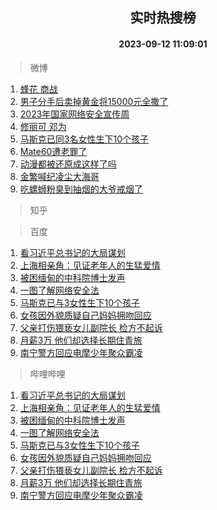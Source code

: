 <div align="center"><h2>实时热搜榜</h2><h4>2023-09-12 11:09:01</h4></div>

> 微博  

1. [蜂花 商战](https://s.weibo.com/weibo?q=%E8%9C%82%E8%8A%B1%20%E5%95%86%E6%88%98&t=31&band_rank=1&Refer=top)<br />
2. [男子分手后卖掉黄金将15000元全撒了](https://s.weibo.com/weibo?q=%23%E7%94%B7%E5%AD%90%E5%88%86%E6%89%8B%E5%90%8E%E5%8D%96%E6%8E%89%E9%BB%84%E9%87%91%E5%B0%8615000%E5%85%83%E5%85%A8%E6%92%92%E4%BA%86%23&t=31&band_rank=2&Refer=top)<br />
3. [2023年国家网络安全宣传周](https://s.weibo.com/weibo?q=%232023%E5%B9%B4%E5%9B%BD%E5%AE%B6%E7%BD%91%E7%BB%9C%E5%AE%89%E5%85%A8%E5%AE%A3%E4%BC%A0%E5%91%A8%23&t=31&band_rank=3&Refer=top)<br />
4. [修丽可 邓为](https://s.weibo.com/weibo?q=%E4%BF%AE%E4%B8%BD%E5%8F%AF%20%E9%82%93%E4%B8%BA&t=31&band_rank=4&Refer=top)<br />
5. [马斯克已同3名女性生下10个孩子](https://s.weibo.com/weibo?q=%23%E9%A9%AC%E6%96%AF%E5%85%8B%E5%B7%B2%E5%90%8C3%E5%90%8D%E5%A5%B3%E6%80%A7%E7%94%9F%E4%B8%8B10%E4%B8%AA%E5%AD%A9%E5%AD%90%23&t=31&band_rank=5&Refer=top)<br />
6. [Mate60遭老罪了](https://s.weibo.com/weibo?q=%23Mate60%E9%81%AD%E8%80%81%E7%BD%AA%E4%BA%86%23&t=31&band_rank=6&Refer=top)<br />
7. [动漫都被还原成这样了吗](https://s.weibo.com/weibo?q=%23%E5%8A%A8%E6%BC%AB%E9%83%BD%E8%A2%AB%E8%BF%98%E5%8E%9F%E6%88%90%E8%BF%99%E6%A0%B7%E4%BA%86%E5%90%97%23&t=31&band_rank=7&Refer=top)<br />
8. [金繁喊纪凌尘大海哥](https://s.weibo.com/weibo?q=%23%E9%87%91%E7%B9%81%E5%96%8A%E7%BA%AA%E5%87%8C%E5%B0%98%E5%A4%A7%E6%B5%B7%E5%93%A5%23&t=31&band_rank=8&Refer=top)<br />
9. [吃螺蛳粉臭到抽烟的大爷戒烟了](https://s.weibo.com/weibo?q=%23%E5%90%83%E8%9E%BA%E8%9B%B3%E7%B2%89%E8%87%AD%E5%88%B0%E6%8A%BD%E7%83%9F%E7%9A%84%E5%A4%A7%E7%88%B7%E6%88%92%E7%83%9F%E4%BA%86%23&t=31&band_rank=9&Refer=top)<br />

> 知乎  


> 百度  

1. [看习近平总书记的大局谋划](https://www.baidu.com/s?wd=%E7%9C%8B%E4%B9%A0%E8%BF%91%E5%B9%B3%E6%80%BB%E4%B9%A6%E8%AE%B0%E7%9A%84%E5%A4%A7%E5%B1%80%E8%B0%8B%E5%88%92&sa=fyb_news&rsv_dl=fyb_news)<br />
2. [上海相亲角：见证老年人的生猛爱情](https://www.baidu.com/s?wd=%E4%B8%8A%E6%B5%B7%E7%9B%B8%E4%BA%B2%E8%A7%92%EF%BC%9A%E8%A7%81%E8%AF%81%E8%80%81%E5%B9%B4%E4%BA%BA%E7%9A%84%E7%94%9F%E7%8C%9B%E7%88%B1%E6%83%85&sa=fyb_news&rsv_dl=fyb_news)<br />
3. [被困缅甸的中科院博士发声](https://www.baidu.com/s?wd=%E8%A2%AB%E5%9B%B0%E7%BC%85%E7%94%B8%E7%9A%84%E4%B8%AD%E7%A7%91%E9%99%A2%E5%8D%9A%E5%A3%AB%E5%8F%91%E5%A3%B0&sa=fyb_news&rsv_dl=fyb_news)<br />
4. [一图了解网络安全法](https://www.baidu.com/s?wd=%E4%B8%80%E5%9B%BE%E4%BA%86%E8%A7%A3%E7%BD%91%E7%BB%9C%E5%AE%89%E5%85%A8%E6%B3%95&sa=fyb_news&rsv_dl=fyb_news)<br />
5. [马斯克已与3女性生下10个孩子](https://www.baidu.com/s?wd=%E9%A9%AC%E6%96%AF%E5%85%8B%E5%B7%B2%E4%B8%8E3%E5%A5%B3%E6%80%A7%E7%94%9F%E4%B8%8B10%E4%B8%AA%E5%AD%A9%E5%AD%90&sa=fyb_news&rsv_dl=fyb_news)<br />
6. [女孩因外貌质疑自己妈妈拥吻回应](https://www.baidu.com/s?wd=%E5%A5%B3%E5%AD%A9%E5%9B%A0%E5%A4%96%E8%B2%8C%E8%B4%A8%E7%96%91%E8%87%AA%E5%B7%B1%E5%A6%88%E5%A6%88%E6%8B%A5%E5%90%BB%E5%9B%9E%E5%BA%94&sa=fyb_news&rsv_dl=fyb_news)<br />
7. [父亲打伤猥亵女儿副院长 检方不起诉](https://www.baidu.com/s?wd=%E7%88%B6%E4%BA%B2%E6%89%93%E4%BC%A4%E7%8C%A5%E4%BA%B5%E5%A5%B3%E5%84%BF%E5%89%AF%E9%99%A2%E9%95%BF+%E6%A3%80%E6%96%B9%E4%B8%8D%E8%B5%B7%E8%AF%89&sa=fyb_news&rsv_dl=fyb_news)<br />
8. [月薪3万 他们却选择长期住青旅](https://www.baidu.com/s?wd=%E6%9C%88%E8%96%AA3%E4%B8%87+%E4%BB%96%E4%BB%AC%E5%8D%B4%E9%80%89%E6%8B%A9%E9%95%BF%E6%9C%9F%E4%BD%8F%E9%9D%92%E6%97%85&sa=fyb_news&rsv_dl=fyb_news)<br />
9. [南宁警方回应电摩少年聚众霸凌](https://www.baidu.com/s?wd=%E5%8D%97%E5%AE%81%E8%AD%A6%E6%96%B9%E5%9B%9E%E5%BA%94%E7%94%B5%E6%91%A9%E5%B0%91%E5%B9%B4%E8%81%9A%E4%BC%97%E9%9C%B8%E5%87%8C&sa=fyb_news&rsv_dl=fyb_news)<br />

> 哔哩哔哩  

1. [看习近平总书记的大局谋划](https://www.baidu.com/s?wd=%E7%9C%8B%E4%B9%A0%E8%BF%91%E5%B9%B3%E6%80%BB%E4%B9%A6%E8%AE%B0%E7%9A%84%E5%A4%A7%E5%B1%80%E8%B0%8B%E5%88%92&sa=fyb_news&rsv_dl=fyb_news)<br />
2. [上海相亲角：见证老年人的生猛爱情](https://www.baidu.com/s?wd=%E4%B8%8A%E6%B5%B7%E7%9B%B8%E4%BA%B2%E8%A7%92%EF%BC%9A%E8%A7%81%E8%AF%81%E8%80%81%E5%B9%B4%E4%BA%BA%E7%9A%84%E7%94%9F%E7%8C%9B%E7%88%B1%E6%83%85&sa=fyb_news&rsv_dl=fyb_news)<br />
3. [被困缅甸的中科院博士发声](https://www.baidu.com/s?wd=%E8%A2%AB%E5%9B%B0%E7%BC%85%E7%94%B8%E7%9A%84%E4%B8%AD%E7%A7%91%E9%99%A2%E5%8D%9A%E5%A3%AB%E5%8F%91%E5%A3%B0&sa=fyb_news&rsv_dl=fyb_news)<br />
4. [一图了解网络安全法](https://www.baidu.com/s?wd=%E4%B8%80%E5%9B%BE%E4%BA%86%E8%A7%A3%E7%BD%91%E7%BB%9C%E5%AE%89%E5%85%A8%E6%B3%95&sa=fyb_news&rsv_dl=fyb_news)<br />
5. [马斯克已与3女性生下10个孩子](https://www.baidu.com/s?wd=%E9%A9%AC%E6%96%AF%E5%85%8B%E5%B7%B2%E4%B8%8E3%E5%A5%B3%E6%80%A7%E7%94%9F%E4%B8%8B10%E4%B8%AA%E5%AD%A9%E5%AD%90&sa=fyb_news&rsv_dl=fyb_news)<br />
6. [女孩因外貌质疑自己妈妈拥吻回应](https://www.baidu.com/s?wd=%E5%A5%B3%E5%AD%A9%E5%9B%A0%E5%A4%96%E8%B2%8C%E8%B4%A8%E7%96%91%E8%87%AA%E5%B7%B1%E5%A6%88%E5%A6%88%E6%8B%A5%E5%90%BB%E5%9B%9E%E5%BA%94&sa=fyb_news&rsv_dl=fyb_news)<br />
7. [父亲打伤猥亵女儿副院长 检方不起诉](https://www.baidu.com/s?wd=%E7%88%B6%E4%BA%B2%E6%89%93%E4%BC%A4%E7%8C%A5%E4%BA%B5%E5%A5%B3%E5%84%BF%E5%89%AF%E9%99%A2%E9%95%BF+%E6%A3%80%E6%96%B9%E4%B8%8D%E8%B5%B7%E8%AF%89&sa=fyb_news&rsv_dl=fyb_news)<br />
8. [月薪3万 他们却选择长期住青旅](https://www.baidu.com/s?wd=%E6%9C%88%E8%96%AA3%E4%B8%87+%E4%BB%96%E4%BB%AC%E5%8D%B4%E9%80%89%E6%8B%A9%E9%95%BF%E6%9C%9F%E4%BD%8F%E9%9D%92%E6%97%85&sa=fyb_news&rsv_dl=fyb_news)<br />
9. [南宁警方回应电摩少年聚众霸凌](https://www.baidu.com/s?wd=%E5%8D%97%E5%AE%81%E8%AD%A6%E6%96%B9%E5%9B%9E%E5%BA%94%E7%94%B5%E6%91%A9%E5%B0%91%E5%B9%B4%E8%81%9A%E4%BC%97%E9%9C%B8%E5%87%8C&sa=fyb_news&rsv_dl=fyb_news)<br />
